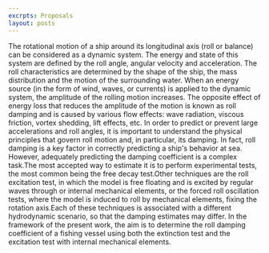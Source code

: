 ```yaml
---
excrpts: Proposals
layout: posts
---
```


The rotational motion of a ship around its longitudinal axis (roll or balance) can be considered as a dynamic system. The energy and state of this system are defined by the roll angle, angular velocity and acceleration. The roll characteristics are determined by the shape of the ship, the mass distribution and the motion of the surrounding water. When an energy source (in the form of wind, waves, or currents) is applied to the dynamic system, the amplitude of the rolling motion increases. The opposite effect of energy loss that reduces the amplitude of the motion is known as roll damping and is caused by various flow effects: wave radiation, viscous friction, vortex shedding, lift effects, etc. In order to predict or prevent large accelerations and roll angles, it is important to understand the physical principles that govern roll motion and, in particular, its damping. In fact, roll damping is a key factor in correctly predicting a ship's behavior at sea.
However, adequately predicting the damping coefficient is a complex task.The most accepted way to estimate it is to perform experimental tests, the most common being the free decay test.Other techniques are the roll excitation test, in which the model is free floating and is excited by regular waves through or internal mechanical elements, or the forced roll oscillation tests, where the model is induced to roll by mechanical elements, fixing the rotation axis.Each of these techniques is associated with a different hydrodynamic scenario, so that the damping estimates may differ.
In the framework of the present work, the aim is to determine the roll damping coefficient of a fishing vessel using both the extinction test and the excitation test with internal mechanical elements.
